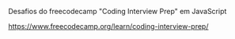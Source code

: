 Desafios do freecodecamp "Coding Interview Prep" em JavaScript

https://www.freecodecamp.org/learn/coding-interview-prep/
